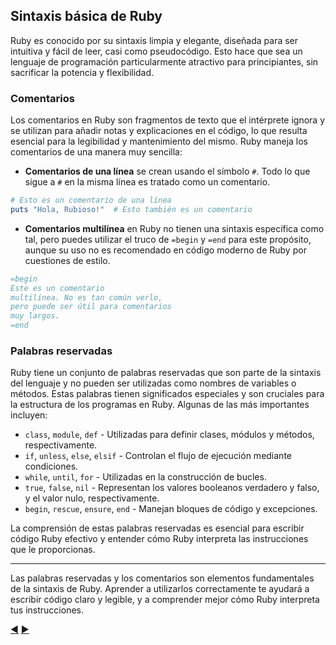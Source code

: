 
## Sintaxis básica de Ruby

Ruby es conocido por su sintaxis limpia y elegante, diseñada para ser intuitiva y fácil de leer, casi como pseudocódigo. Esto hace que sea un lenguaje de programación particularmente atractivo para principiantes, sin sacrificar la potencia y flexibilidad.

### Comentarios

Los comentarios en Ruby son fragmentos de texto que el intérprete ignora y se utilizan para añadir notas y explicaciones en el código, lo que resulta esencial para la legibilidad y mantenimiento del mismo. Ruby maneja los comentarios de una manera muy sencilla:

- **Comentarios de una línea** se crean usando el símbolo `#`. Todo lo que sigue a `#` en la misma línea es tratado como un comentario.

```ruby
# Esto es un comentario de una línea
puts "Hola, Rubioso!"  # Esto también es un comentario
```

- **Comentarios multilínea** en Ruby no tienen una sintaxis específica como tal, pero puedes utilizar el truco de `=begin` y `=end` para este propósito, aunque su uso no es recomendado en código moderno de Ruby por cuestiones de estilo.

```ruby
=begin
Este es un comentario
multilínea. No es tan común verlo,
pero puede ser útil para comentarios
muy largos.
=end
```

### Palabras reservadas

Ruby tiene un conjunto de palabras reservadas que son parte de la sintaxis del lenguaje y no pueden ser utilizadas como nombres de variables o métodos. Estas palabras tienen significados especiales y son cruciales para la estructura de los programas en Ruby. Algunas de las más importantes incluyen:

- `class`, `module`, `def` - Utilizadas para definir clases, módulos y métodos, respectivamente.
- `if`, `unless`, `else`, `elsif` - Controlan el flujo de ejecución mediante condiciones.
- `while`, `until`, `for` - Utilizadas en la construcción de bucles.
- `true`, `false`, `nil` - Representan los valores booleanos verdadero y falso, y el valor nulo, respectivamente.
- `begin`, `rescue`, `ensure`, `end` - Manejan bloques de código y excepciones.

La comprensión de estas palabras reservadas es esencial para escribir código Ruby efectivo y entender cómo Ruby interpreta las instrucciones que le proporcionas.

---

Las palabras reservadas y los comentarios son elementos fundamentales de la sintaxis de Ruby. Aprender a utilizarlos correctamente te ayudará a escribir código claro y legible, y a comprender mejor cómo Ruby interpreta tus instrucciones.

[:arrow_backward:](03-Configuracion.md) [:arrow_forward:](05-Tipos-Datos.md)